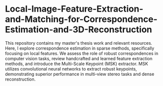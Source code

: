# Local-Image-Feature-Extraction-and-Matching-for-Correspondence-Estimation-and-3D-Reconstruction
This repository contains my master's thesis work and relevant resources. Here, I explore correspondence estimation in sparse methods, specifically focusing on local features. We assess the role of robust correspondences in computer vision tasks, review handcrafted and learned feature extraction methods, and introduce the Multi-Scale Keypoint (MSK) extractor. MSK utilizes convolutional neural networks to extract robust keypoints, demonstrating superior performance in multi-view stereo tasks and dense reconstruction. 
